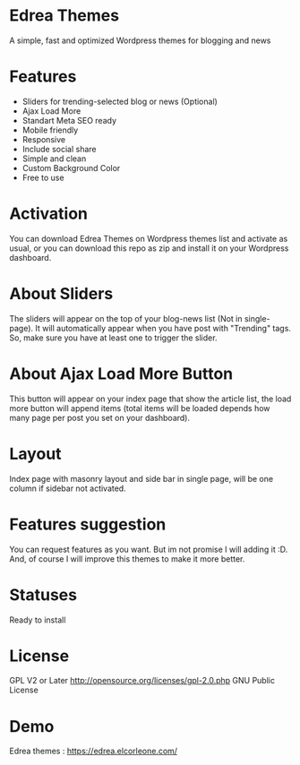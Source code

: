 
# Edrea Themes

A simple, fast and optimized Wordpress themes for blogging and news

# Features

- Sliders for trending-selected blog or news (Optional)
- Ajax Load More
- Standart Meta SEO ready
- Mobile friendly
- Responsive
- Include social share
- Simple and clean
- Custom Background Color
- Free to use

# Activation

You can download Edrea Themes on Wordpress themes list and activate as usual, or you can download this repo as zip and install it on your Wordpress dashboard.

# About Sliders

The sliders will appear on the top of your blog-news list (Not in single-page). It will automatically appear when you have post with "Trending" tags. So, make sure you have at least one to trigger the slider.

# About Ajax Load More Button

This button will appear on your index page that show the article list, the load more button will append items (total items will be loaded depends how many page per post you set on your dashboard).

# Layout

Index page with masonry layout and side bar in single page, will be one column if sidebar not activated.

# Features suggestion

You can request features as you want. But im not promise I will adding it :D. And, of course I will improve this themes to make it more better.

# Statuses

Ready to install

# License

GPL V2 or Later
http://opensource.org/licenses/gpl-2.0.php GNU Public License

# Demo

Edrea themes : https://edrea.elcorleone.com/
